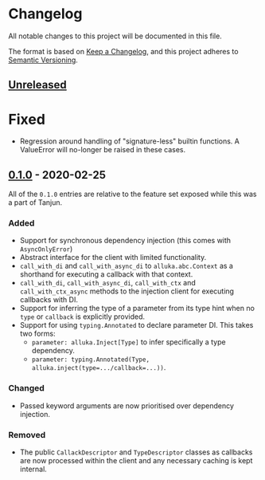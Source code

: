 # Changelog
All notable changes to this project will be documented in this file.

The format is based on [Keep a Changelog](https://keepachangelog.com/en/1.0.0/),
and this project adheres to [Semantic Versioning](https://semver.org/spec/v2.0.0.html).

## [Unreleased]
# Fixed
- Regression around handling of "signature-less" builtin functions.
  A ValueError will no-longer be raised in these cases.


## [0.1.0] - 2020-02-25

All of the `0.1.0` entries are relative to the feature set exposed while this was a
part of Tanjun.

### Added
- Support for synchronous dependency injection (this comes with `AsyncOnlyError`)
- Abstract interface for the client with limited functionality.
- `call_with_di` and `call_with_async_di` to `alluka.abc.Context` as a shorthand for
  executing a callback with that context.
- `call_with_di`, `call_with_async_di`, `call_with_ctx` and `call_with_ctx_async`
  methods to the injection client for executing callbacks with DI.
- Support for inferring the type of a parameter from its type hint
  when no `type` or `callback` is explicitly provided.
- Support for using `typing.Annotated` to declare parameter DI. This takes two forms:
  * `parameter: alluka.Inject[Type]` to infer specifically a type dependency.
  * `parameter: typing.Annotated(Type, alluka.inject(type=.../callback=...))`.

### Changed
- Passed keyword arguments are now prioritised over dependency injection.

### Removed
- The public `CallackDescriptor` and `TypeDescriptor` classes as callbacks
  are now processed within the client and any necessary caching is kept internal.

[Unreleased]: https://github.com/FasterSpeeding/Alluka/compare/v0.1.0...HEAD
[0.1.0]: https://github.com/FasterSpeeding/Alluka/compare/ed0567142b8e11f98408735495dbc4f771dc8643...v0.1.0

